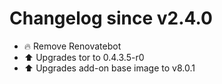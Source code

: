 # Changelog since v2.4.0
- 🔥 Remove Renovatebot 
- ⬆ Upgrades tor to 0.4.3.5-r0 
- ⬆ Upgrades add-on base image to v8.0.1 
